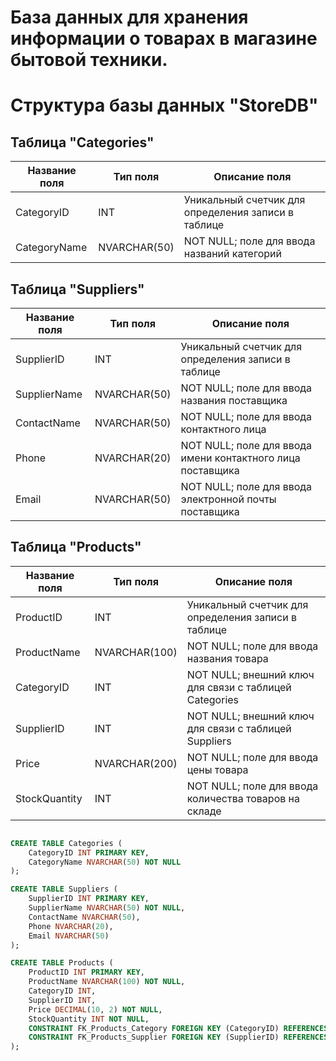 # База данных для хранения информации о товарах в  магазине бытовой  техники.


# Структура базы данных "StoreDB"

## Таблица "Categories"

| Название поля | Тип поля      | Описание поля                                                   |
|---------------|--------------|----------------------------------------------------------------|
| CategoryID    | INT          | Уникальный счетчик для определения записи в таблице             |
| CategoryName  | NVARCHAR(50) | NOT NULL; поле для ввода названий категорий                      |

## Таблица "Suppliers"

| Название поля | Тип поля      | Описание поля                                                   |
|---------------|--------------|----------------------------------------------------------------|
| SupplierID    | INT          | Уникальный счетчик для определения записи в таблице             |
| SupplierName  | NVARCHAR(50) | NOT NULL; поле для ввода названия поставщика                    |
| ContactName   | NVARCHAR(50) | NOT NULL; поле для ввода контактного лица                       |
| Phone         | NVARCHAR(20) | NOT NULL; поле для ввода имени контактного лица поставщика      |
| Email         | NVARCHAR(50) | NOT NULL; поле для ввода электронной почты поставщика           |

## Таблица "Products"

| Название поля | Тип поля      | Описание поля                                                   |
|---------------|--------------|----------------------------------------------------------------|
| ProductID     | INT          | Уникальный счетчик для определения записи в таблице             |
| ProductName   | NVARCHAR(100)| NOT NULL; поле для ввода названия товара                        |
| CategoryID    | INT          | NOT NULL; внешний ключ для связи с таблицей Categories          |
| SupplierID    | INT          | NOT NULL; внешний ключ для связи с таблицей Suppliers           |
| Price         | NVARCHAR(200)| NOT NULL; поле для ввода цены товара                             |
| StockQuantity | INT          | NOT NULL; поле для ввода количества товаров на складе           |


```sql

CREATE TABLE Categories (
    CategoryID INT PRIMARY KEY,
    CategoryName NVARCHAR(50) NOT NULL
);

CREATE TABLE Suppliers (
    SupplierID INT PRIMARY KEY,
    SupplierName NVARCHAR(50) NOT NULL,
    ContactName NVARCHAR(50),
    Phone NVARCHAR(20),
    Email NVARCHAR(50)
);

CREATE TABLE Products (
    ProductID INT PRIMARY KEY,
    ProductName NVARCHAR(100) NOT NULL,
    CategoryID INT,
    SupplierID INT,
    Price DECIMAL(10, 2) NOT NULL,
    StockQuantity INT NOT NULL,
    CONSTRAINT FK_Products_Category FOREIGN KEY (CategoryID) REFERENCES Categories(CategoryID),
    CONSTRAINT FK_Products_Supplier FOREIGN KEY (SupplierID) REFERENCES Suppliers(SupplierID)
);

